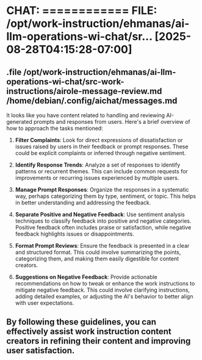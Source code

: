 # CHAT: ============ FILE: /opt/work-instruction/ehmanas/ai-llm-operations-wi-chat/sr... [2025-08-28T04:15:28-07:00]
.file /opt/work-instruction/ehmanas/ai-llm-operations-wi-chat/src-work-instructions/airole-message-review.md /home/debian/.config/aichat/messages.md
--------
It looks like you have content related to handling and reviewing AI-generated prompts and responses from users. Here's a brief overview of how to approach the tasks mentioned:

1. **Filter Complaints**: Look for direct expressions of dissatisfaction or issues raised by users in their feedback or prompt responses. These could be explicit complaints or inferred through negative sentiment.

2. **Identify Response Trends**: Analyze a set of responses to identify patterns or recurrent themes. This can include common requests for improvements or recurring issues experienced by multiple users.

3. **Manage Prompt Responses**: Organize the responses in a systematic way, perhaps categorizing them by type, sentiment, or topic. This helps in better understanding and addressing the feedback.

4. **Separate Positive and Negative Feedback**: Use sentiment analysis techniques to classify feedback into positive and negative categories. Positive feedback often includes praise or satisfaction, while negative feedback highlights issues or disappointments.

5. **Format Prompt Reviews**: Ensure the feedback is presented in a clear and structured format. This could involve summarizing the points, categorizing them, and making them easily digestible for content creators.

6. **Suggestions on Negative Feedback**: Provide actionable recommendations on how to tweak or enhance the work instructions to mitigate negative feedback. This could involve clarifying instructions, adding detailed examples, or adjusting the AI's behavior to better align with user expectations.

By following these guidelines, you can effectively assist work instruction content creators in refining their content and improving user satisfaction.
--------

